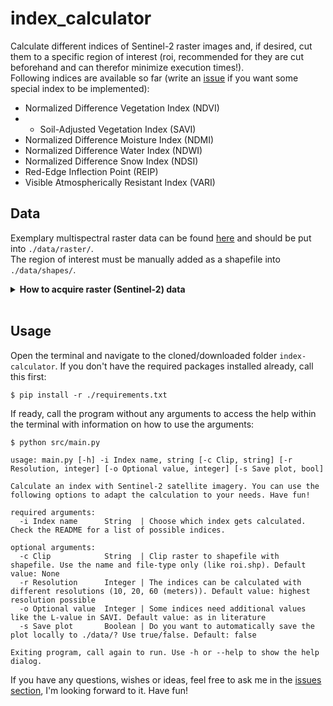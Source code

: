 # index_calculator

Calculate different indices of Sentinel-2 raster images and, if desired, cut them to a specific region of interest (roi, recommended for they are cut beforehand and can therefor minimize execution times!). <br/>
Following indices are available so far (write an <a href="https://github.com/GrHalbgott/index-calculator/issues">issue</a> if you want some special index to be implemented):
- Normalized Difference Vegetation Index (NDVI)
- - Soil-Adjusted Vegetation Index (SAVI)
- Normalized Difference Moisture Index (NDMI)
- Normalized Difference Water Index (NDWI)
- Normalized Difference Snow Index (NDSI)
- Red-Edge Inflection Point (REIP)
- Visible Atmospherically Resistant Index (VARI)

## Data


Exemplary multispectral raster data can be found <a href="https://heibox.uni-heidelberg.de/d/5a5c773e48cf410a9ed6/">here</a> and should be put into `./data/raster/`.<br/>
The region of interest must be manually added as a shapefile into `./data/shapes/`.

<details>
   <summary><b>How to acquire raster (Sentinel-2) data</b></summary>
<br/>

1. Navigate to <a href="https://scihub.copernicus.eu/dhus/#/self-registration">Copernicus Open Access Hub by ESA registration form</a> and set up an account
2. Log in on <a href="https://scihub.copernicus.eu/dhus/#/home">Copernicus Open Access Hub</a>. Without logging in you cannot download the required data
3. Specify the search area in the map with right-click (move map with left-click and zoom in with mouse wheel)
4. Click on the three stripes left of the search box to open the advanced search (upper left corner of screen)
5. Select Sentinel-2 and put following statement in the box for the cloud cover: `[0 TO 2]`
6. If you want to search for data in a specific time period, put the required dates in "sensing period"
7. Click on the search button (upper right of search box) and wait until the results are displayed
8. Search for an image with full extent (no black parts) and minimal cloud cover
9. Hover over the entry and click on the eye icon ("View product details") which appears along with other icons on the lower right side of the entry
10. Check in the quick look window if the data seems suitable
<br/><br/>
    > If the images you are looking for are offline, take a look at <a href="https://github.com/GrHalbgott/Plants-vs-CO2/wiki/Troubleshooting">troubleshooting - Sentinel-2 data offline</a> for some help on that problem.
11. In the Inspector, click on the download-arrow in the lower right corner to download the complete ZIP-file
12. When downloaded, extract the ZIP-file and put the new folder in the `./data/raster/` folder
</details>
<br/>

## Usage

Open the terminal and navigate to the cloned/downloaded folder `index-calculator`. If you don't have the required packages installed already, call this first:
```
$ pip install -r ./requirements.txt
```
If ready, call the program without any arguments to access the help within the terminal with information on how to use the arguments:
```
$ python src/main.py

usage: main.py [-h] -i Index name, string [-c Clip, string] [-r Resolution, integer] [-o Optional value, integer] [-s Save plot, bool]

Calculate an index with Sentinel-2 satellite imagery. You can use the following options to adapt the calculation to your needs. Have fun!

required arguments:
  -i Index name      String  | Choose which index gets calculated. Check the README for a list of possible indices.

optional arguments:
  -c Clip            String  | Clip raster to shapefile with shapefile. Use the name and file-type only (like roi.shp). Default value: None
  -r Resolution      Integer | The indices can be calculated with different resolutions (10, 20, 60 (meters)). Default value: highest resolution possible
  -o Optional value  Integer | Some indices need additional values like the L-value in SAVI. Default value: as in literature
  -s Save plot       Boolean | Do you want to automatically save the plot locally to ./data/? Use true/false. Default: false

Exiting program, call again to run. Use -h or --help to show the help dialog.

```
If you have any questions, wishes or ideas, feel free to ask me in the <a href="https://github.com/GrHalbgott/index-calculator/issues">issues section</a>, I'm looking forward to it. Have fun!
